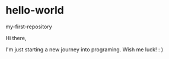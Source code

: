 # hello-world
my-first-repository

Hi there,

I'm just starting a new journey into programing. Wish me luck! : )
